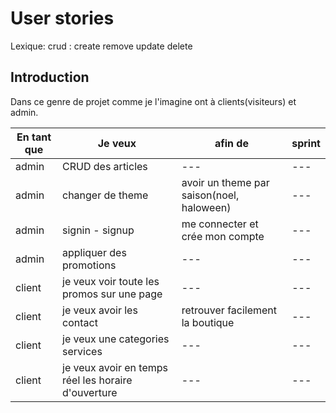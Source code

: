 # User stories

Lexique: crud : create remove update delete

## Introduction

Dans ce genre de projet comme je l'imagine ont à clients(visiteurs)  et admin.

| En tant que | Je veux | afin de | sprint |
|----------|----------|----------|----------|
| admin | CRUD des articles | --- | --- |
| admin | changer de theme | avoir un theme par saison(noel, haloween)  | --- |
| admin | signin - signup | me connecter et crée mon compte | --- |
| admin | appliquer des promotions | --- | --- |
| client | je veux voir toute les promos sur une page | --- | --- |
| client | je veux avoir les contact | retrouver facilement la boutique | --- |
| client | je veux une categories services | --- | --- |
|client | je veux avoir en temps réel les horaire d'ouverture | --- | --- |
